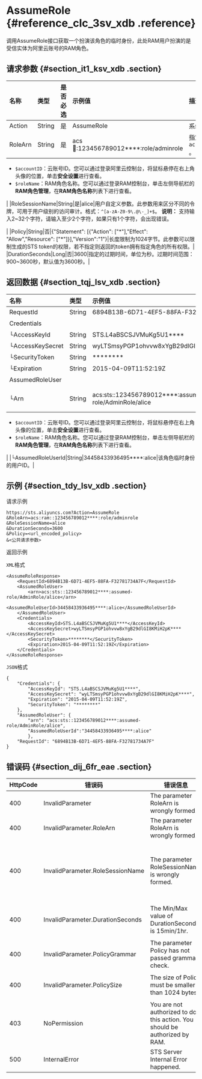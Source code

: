 # AssumeRole {#reference_clc_3sv_xdb .reference}

调用AssumeRole接口获取一个扮演该角色的临时身份，此处RAM用户扮演的是受信实体为阿里云账号的RAM角色。

## 请求参数 {#section_it1_ksv_xdb .section}

|名称|类型|是否必选|示例值|描述|
|:-|:-|:---|:--|:-|
|Action|String|是|AssumeRole|系统规定参数。取值：AssumeRole|
|RoleArn|String|是|acs:ram::123456789012\*\*\*\*:role/adminrole|指定角色的ARN。格式：`acs:ram::$accountID:role/$roleName` 。 **说明：** 

-   `$accountID`：云账号ID。您可以通过登录阿里云控制台，将鼠标悬停在右上角头像的位置，单击**安全设置**进行查看。
-   `$roleName`：RAM角色名称。您可以通过登录RAM控制台，单击左侧导航栏的**RAM角色管理**，在**RAM角色名称**列表下进行查看。

 |
|RoleSessionName|String|是|alice|用户自定义参数。此参数用来区分不同的令牌，可用于用户级别的访问审计。格式：`^[a-zA-Z0-9\.@\-_]+$`。 **说明：** 支持输入2~32个字符，请输入至少2个字符，如果只有1个字符，会出现错误。

 |
|Policy|String|否|\{"Statement": \[\{"Action": \["\*"\],"Effect": "Allow","Resource": \["\*"\]\}\],"Version":"1"\}|长度限制为1024字节。此参数可以限制生成的STS token的权限，若不指定则返回的token拥有指定角色的所有权限。|
|DurationSeconds|Long|否|3600|指定的过期时间，单位为秒。过期时间范围：900~3600秒，默认值为3600秒。|

## 返回数据 {#section_tqj_lsv_xdb .section}

|名称|类型|示例值|描述|
|:-|:-|:--|:-|
|RequestId|String|6894B13B-6D71-4EF5-88FA-F32781734A7F|请求ID。|
|Credentials| | |访问凭证。|
|└AccessKeyId|String|STS.L4aBSCSJVMuKg5U1\*\*\*\*|访问密钥标识。|
|└AccessKeySecret|String|wyLTSmsyPGP1ohvvw8xYgB29dlGI8KMiH2pK\*\*\*\*|访问密钥。|
|└SecurityToken|String|\*\*\*\*\*\*\*\*|安全令牌。|
|└Expiration|String|2015-04-09T11:52:19Z|失效时间。|
|AssumedRoleUser| | |角色扮演临时身份。|
|└Arn|String|acs:sts::123456789012\*\*\*\*:assumed-role/AdminRole/alice|指定角色的ARN。格式：`acs:ram::$accountID:role/$roleName` 。 **说明：** 

-   `$accountID`：云账号ID。您可以通过登录阿里云控制台，将鼠标悬停在右上角头像的位置，单击**安全设置**进行查看。
-   `$roleName`：RAM角色名称。您可以通过登录RAM控制台，单击左侧导航栏的**RAM角色管理**，在**RAM角色名称**列表下进行查看。

 |
|└AssumedRoleUserId|String|34458433936495\*\*\*\*:alice|该角色临时身份的用户ID。|

## 示例 {#section_tdy_lsv_xdb .section}

请求示例

``` {#codeblock_br3_y78_b45}
https://sts.aliyuncs.com?Action=AssumeRole
&RoleArn=acs:ram::123456789012****:role/adminrole
&RoleSessionName=alice
&DurationSeconds=3600
&Policy=<url_encoded_policy>
&<公共请求参数>
```

返回示例

`XML`格式

``` {#codeblock_tu8_teg_g3b .lanuage-xml}
<AssumeRoleResponse>
    <RequestId>6894B13B-6D71-4EF5-88FA-F32781734A7F</RequestId>
    <AssumedRoleUser>
        <arn>acs:sts::123456789012****:assumed-role/AdminRole/alice</arn>
        <AssumedRoleUserId>34458433936495****:alice</AssumedRoleUserId>
    </AssumedRoleUser>
    <Credentials>
        <AccessKeyId>STS.L4aBSCSJVMuKg5U1****</AccessKeyId>
        <AccessKeySecret>wyLTSmsyPGP1ohvvw8xYgB29dlGI8KMiH2pK****</AccessKeySecret>
        <SecurityToken>********</SecurityToken>
        <Expiration>2015-04-09T11:52:19Z</Expiration>
    </Credentials>
</AssumeRoleResponse>
```

`JSON`格式

``` {#codeblock_zru_lnb_ld8 .language-json}
{
    "Credentials": {
        "AccessKeyId": "STS.L4aBSCSJVMuKg5U1****",
        "AccessKeySecret": "wyLTSmsyPGP1ohvvw8xYgB29dlGI8KMiH2pK****",
        "Expiration": "2015-04-09T11:52:19Z",
        "SecurityToken": "********"
    },
    "AssumedRoleUser": {
        "arn": "acs:sts::123456789012****:assumed-role/AdminRole/alice",
        "AssumedRoleUserId":"34458433936495****:alice"
        },
    "RequestId": "6894B13B-6D71-4EF5-88FA-F32781734A7F"
}
```

## 错误码 {#section_dij_6fr_eae .section}

|HttpCode|错误码|错误信息|描述|
|--------|---|----|--|
|400|InvalidParameter|The parameter RoleArn is wrongly formed.|角色ARN格式错误。|
|400|InvalidParameter.RoleArn|The parameter RoleArn is wrongly formed.|角色ARN格式错误。|
|400|InvalidParameter.RoleSessionName|The parameter RoleSessionName is wrongly formed.|RoleSessionName格式错误，支持输入2~32个字符，请输入至少2个字符；允许输入`^[a-zA-Z0-9\.@\-_]+$`。|
|400|InvalidParameter.DurationSeconds|The Min/Max value of DurationSeconds is 15min/1hr.|DurationSeconds参数设置错误，取值范围：900~3600秒。|
|400|InvalidParameter.PolicyGrammar|The parameter Policy has not passed grammar check.|权限策略语法错误。|
|400|InvalidParameter.PolicySize|The size of Policy must be smaller than 1024 bytes.|权限策略长度超限，最大不超过1024字节。|
|403|NoPermission|You are not authorized to do this action. You should be authorized by RAM.|STS token没有权限。|
|500|InternalError|STS Server Internal Error happened.|服务器内部错误。|

